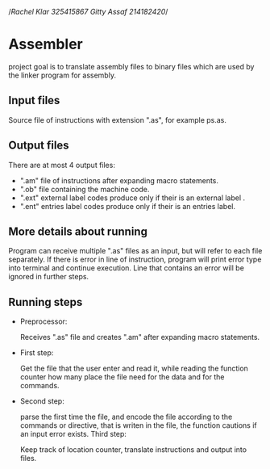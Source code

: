 
/*Rachel Klar 325415867 
  Gitty Assaf 214182420*/

# Assembler
project goal is to translate assembly files to binary files which
are used by the linker program for assembly.

## Input files
Source file of instructions with extension ".as", for example ps.as.

## Output files
There are at most 4 output files:
* ".am" file of instructions after expanding macro statements.
* ".ob"  file containing the machine code.
* ".ext" external label codes produce only if their is an external label .
* ".ent" entries label codes produce only if their is an entries label.

## More details about running
Program can receive multiple ".as" files as an input, but will refer to each file separately.
If there is error in line of instruction, program will print error type into terminal and continue execution. Line that contains an error will be ignored in further steps.


## Running steps
* Preprocessor: 

    Receives ".as" file and creates ".am" after expanding macro statements. 
* First step:

  Get the file that the user enter and read it, while reading the function counter how many place the file need for the data and for the commands.
* Second step: 

    parse the first time the file, and encode the file according to the commands or directive,
 that is writen in the file, the function cautions if an input error exists.
 Third step: 

    Keep track of location counter, translate instructions and output into files.


